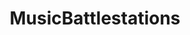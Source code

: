 ---
title: MusicBattlestations
crosslinks:
- synthesizers
- hackintosh
- InTheStudio
- snackexchange
- me_irl
- delusionalartists
- wallpapers
- ikeahacks
- OopsDidntMeanTo
- edmproduction
- outrun
- WeAreTheMusicMakers
- audiophile
- audioengineering
---
